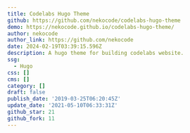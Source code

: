 ```yaml
---
title: Codelabs Hugo Theme
github: https://github.com/nekocode/codelabs-hugo-theme
demo: https://nekocode.github.io/codelabs-hugo-theme/
author: nekocode
author_link: https://github.com/nekocode
date: 2024-02-19T03:39:15.596Z
description: A hugo theme for building codelabs website.
ssg:
  - Hugo
css: []
cms: []
category: []
draft: false
publish_date: '2019-03-25T06:20:45Z'
update_date: '2021-05-10T06:33:31Z'
github_star: 21
github_fork: 11
---
```

